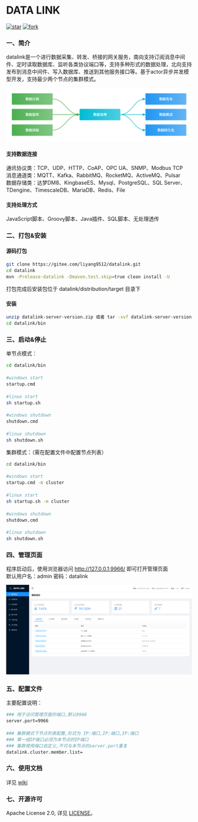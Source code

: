 # DATA LINK
<a href='https://gitee.com/liyang9512/datalink/stargazers'><img src='https://gitee.com/liyang9512/datalink/badge/star.svg?theme=gray' alt='star'></img></a>
<a href='https://gitee.com/liyang9512/datalink/members'><img src='https://gitee.com/liyang9512/datalink/badge/fork.svg?theme=gray' alt='fork'></img></a>
### 一、简介
datalink是一个进行数据采集、转发、桥接的网关服务，南向支持订阅消息中间件、定时读取数据库、监听各类协议端口等，支持多种形式的数据处理，北向支持发布到消息中间件、写入数据库、推送到其他服务接口等。基于actor异步并发模型开发，支持最少两个节点的集群模式。

![link.png](img/link.png)

#### 支持数据连接
通讯协议类：TCP、UDP、HTTP、CoAP、OPC UA、SNMP、Modbus TCP \
消息通道类：MQTT、Kafka、RabbitMQ、RocketMQ、ActiveMQ、Pulsar \
数据存储类：达梦DM8、KingbaseES、Mysql、PostgreSQL、SQL Server、TDengine、TimescaleDB、MariaDB、Redis、File

#### 支持处理方式
JavaScript脚本、Groovy脚本、Java插件、SQL脚本、无处理透传


### 二、打包&安装

#### 源码打包

```bash
git clone https://gitee.com/liyang9512/datalink.git
cd datalink
mvn -Prelease-datalink -Dmaven.test.skip=true clean install -U
```
打包完成后安装包位于 datalink/distribution/target 目录下
#### 安装

```bash
unzip datalink-server-version.zip 或者 tar -xvf datalink-server-version.tar.gz
cd datalink/bin
```

### 三、启动&停止

单节点模式：
```bash
cd datalink/bin

#windows start
startup.cmd

#linux start
sh startup.sh

#windows shutdown
shutdown.cmd

#linux shutdown
sh shutdown.sh
```

集群模式：（需在配置文件中配置节点列表）
```bash
cd datalink/bin

#windows start
startup.cmd -m cluster

#linux start
sh startup.sh -m cluster

#windows shutdown
shutdown.cmd

#linux shutdown
sh shutdown.sh
```

### 四、管理页面

程序启动后，使用浏览器访问 http://127.0.0.1:9966/ 即可打开管理页面 \
默认用户名：admin   密码：datalink

![dashboard.png](img/dashboard.png)

### 五、配置文件

主要配置说明：

```bash
### 用于访问管理页面的端口,默认9966
server.port=9966

### 集群模式下节点列表配置,形式为 IP:端口,IP:端口,IP:端口
### 第一组IP端口必须为本节点的IP端口
### 集群使用端口自定义,不可与本节点的server.port重复
datalink.cluster.member.list=
```

### 六、使用文档
详见
[wiki](https://gitee.com/liyang9512/datalink/wikis)

### 七、开源许可

Apache License 2.0, 详见 [LICENSE](./LICENSE)。

